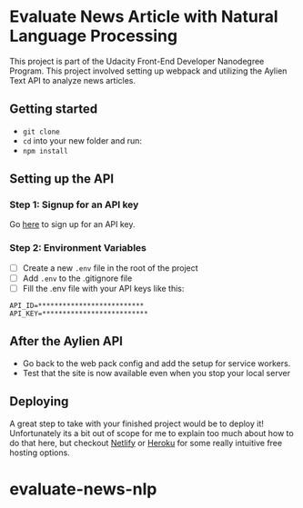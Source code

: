 # Evaluate News Article with Natural Language Processing

This project is part of the Udacity Front-End Developer Nanodegree Program. This project involved setting up webpack and utilizing the Aylien Text API to analyze news articles. 

## Getting started

- `git clone`
- `cd` into your new folder and run:
- `npm install`

## Setting up the API
### Step 1: Signup for an API key
Go [here](https://developer.aylien.com/signup) to sign up for an API key. 

### Step 2: Environment Variables
- [ ] Create a new ```.env``` file in the root of the project
- [ ] Add ```.env```  to the .gitignore file
- [ ] Fill the .env file with your API keys like this:
```
API_ID=**************************
API_KEY=**************************
```

## After the Aylien API
- Go back to the web pack config and add the setup for service workers.  
- Test that the site is now available even when you stop your local server 

## Deploying

A great step to take with your finished project would be to deploy it! Unfortunately its a bit out of scope for me to explain too much about how to do that here, but checkout [Netlify](https://www.netlify.com/) or [Heroku](https://www.heroku.com/) for some really intuitive free hosting options.
# evaluate-news-nlp
